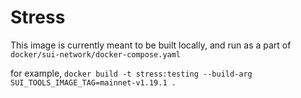 # Stress

This image is currently meant to be built locally, and run as a part of `docker/sui-network/docker-compose.yaml`

for example,
`docker build -t stress:testing --build-arg SUI_TOOLS_IMAGE_TAG=mainnet-v1.19.1 .`

